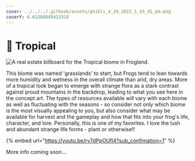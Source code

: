 ```yaml
---
cover: ../../../.gitbook/assets/ghibli_4_29_2022_1_43_41_pm.png
coverY: 6.61308840413318
---
```


# 🌴 Tropical

![A real estate billboard for the Tropical biome in Frogland. ](https://imgur.com/6b138pS.jpg)

This biome was named 'grasslands' to start, but Frogs tend to lean towards more humidity and wetness in the overall climate than arid, dry areas. More of a tropical look began to emerge with strange flora as a stark contrast against proud mountains in the backdrop, leading to what you see here in the concept art. The types of resources available will vary with each biome as well as fluctuating with the seasons - so consider not only which biome is the most visually appealing to you, but also consider what may be available for harvest and the gameplay and how that fits into your frog's life, character, and lore. Personally, this is one of my favorites. I love the lush and abundant strange life forms - plant or otherwise!!

{% embed url="https://youtu.be/rv7dPpOUfl4?sub_confimation=1" %}

More info coming soon...
